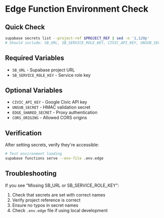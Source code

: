 # Edge Function Environment Check

## Quick Check

```bash
supabase secrets list --project-ref $PROJECT_REF | sed -n '1,120p'
# Should include: SB_URL, SB_SERVICE_ROLE_KEY, CIVIC_API_KEY, UNSUB_SECRET (and any optional ones)
```

## Required Variables

- `SB_URL` - Supabase project URL
- `SB_SERVICE_ROLE_KEY` - Service role key

## Optional Variables

- `CIVIC_API_KEY` - Google Civic API key
- `UNSUB_SECRET` - HMAC validation secret
- `EDGE_SHARED_SECRET` - Proxy authentication
- `CORS_ORIGINS` - Allowed CORS origins

## Verification

After setting secrets, verify they're accessible:

```bash
# Test environment loading
supabase functions serve --env-file .env.edge
```

## Troubleshooting

If you see "Missing SB_URL or SB_SERVICE_ROLE_KEY":

1. Check that secrets are set with correct names
2. Verify project reference is correct
3. Ensure no typos in secret names
4. Check `.env.edge` file if using local development
